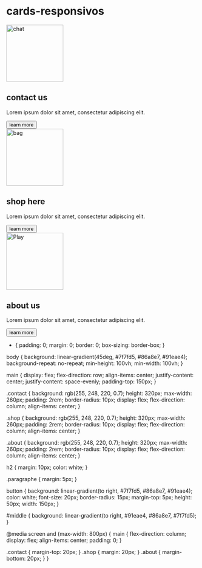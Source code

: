 # cards-responsivos

<!DOCTYPE html>
<html lang="en">

<head>
    <meta charset="UTF-8">
    <meta http-equiv="X-UA-Compatible" content="IE=edge">
    <meta name="viewport" content="width=device-width, initial-scale=1.0">
    <title>cards responsivos</title>
    <link rel="stylesheet" href="style.css" type="text/css">
</head>

<body class="colors">
    <main>
        <section class="contact">
            <img src="./Chat.png" height="150px" width="150px" alt="chat">
            <h2>contact us</h2>
            <p class="paragraphe">Lorem ipsum dolor sit amet, consectetur adipiscing elit. </p>
            <button> learn more</button>
        </section>
        <section class="shop">
            <img src="./Bag.png" height="150px" width="150px" alt="bag">
            <h2>shop here</h2>
            <p class="paragraphe">Lorem ipsum dolor sit amet, consectetur adipiscing elit. </p>
            <button id="middle"> learn more</button>
        </section>
        <section class="about">
            <img src="./Play.png" height="150px" width="150px" alt="Play">
            <h2>about us</h2>
            <p class="paragraphe">Lorem ipsum dolor sit amet, consectetur adipiscing elit. </p>
            <button> learn more</button>
        </section>
    </main>

</body>

</html>

* {
  padding: 0;
  margin: 0;
  border: 0;
  box-sizing: border-box;
}

body {
  background: linear-gradient(45deg, #7f7fd5, #86a8e7, #91eae4);
  background-repeat: no-repeat;
  min-height: 100vh;
  min-width: 100vh;
}

main {
  display: flex;
  flex-direction: row;
  align-items: center;
  justify-content: center;
  justify-content: space-evenly;
  padding-top: 150px;
}

.contact {
  background: rgb(255, 248, 220, 0.7);
  height: 320px;
  max-width: 260px;
  padding: 2rem;
  border-radius: 10px;
  display: flex;
  flex-direction: column;
  align-items: center;
}

.shop {
  background: rgb(255, 248, 220, 0.7);
  height: 320px;
  max-width: 260px;
  padding: 2rem;
  border-radius: 10px;
  display: flex;
  flex-direction: column;
  align-items: center;
}

.about {
  background: rgb(255, 248, 220, 0.7);
  height: 320px;
  max-width: 260px;
  padding: 2rem;
  border-radius: 10px;
  display: flex;
  flex-direction: column;
  align-items: center;
}

h2 {
  margin: 10px;
  color: white;
}

.paragraphe {
  margin: 5px;
}

button {
  background: linear-gradient(to right, #7f7fd5, #86a8e7, #91eae4);
  color: white;
  font-size: 20px;
  border-radius: 15px;
  margin-top: 5px;
  height: 50px;
  width: 150px;
}

#middle {
  background: linear-gradient(to right, #91eae4, #86a8e7, #7f7fd5);
}

@media screen and (max-width: 800px) {
  main {
    flex-direction: column;
    display: flex;
    align-items: center;
    padding: 0;
  }

  .contact {
    margin-top: 20px;
  }
  .shop {
    margin: 20px;
  }
  .about {
    margin-bottom: 20px;
  }
}



